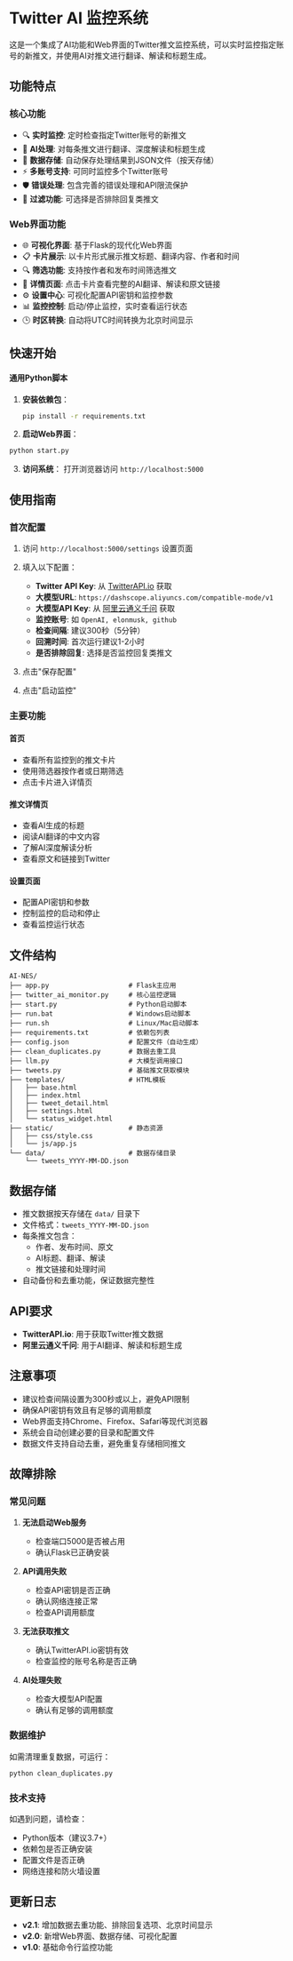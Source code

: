 # Twitter AI 监控系统

这是一个集成了AI功能和Web界面的Twitter推文监控系统，可以实时监控指定账号的新推文，并使用AI对推文进行翻译、解读和标题生成。

## 功能特点

### 核心功能
- 🔍 **实时监控**: 定时检查指定Twitter账号的新推文
- 🤖 **AI处理**: 对每条推文进行翻译、深度解读和标题生成
- 💾 **数据存储**: 自动保存处理结果到JSON文件（按天存储）
- ⚡ **多账号支持**: 可同时监控多个Twitter账号
- 🛡️ **错误处理**: 包含完善的错误处理和API限流保护
- 🚫 **过滤功能**: 可选择是否排除回复类推文

### Web界面功能
- 🌐 **可视化界面**: 基于Flask的现代化Web界面
- 📋 **卡片展示**: 以卡片形式展示推文标题、翻译内容、作者和时间
- 🔍 **筛选功能**: 支持按作者和发布时间筛选推文
- 📖 **详情页面**: 点击卡片查看完整的AI翻译、解读和原文链接
- ⚙️ **设置中心**: 可视化配置API密钥和监控参数
- 📊 **监控控制**: 启动/停止监控，实时查看运行状态
- 🕒 **时区转换**: 自动将UTC时间转换为北京时间显示

## 快速开始



#### 通用Python脚本
1. **安装依赖包**：
   ```bash
   pip install -r requirements.txt
   ```
2. **启动Web界面**：
```bash
python start.py
```



3. **访问系统**：
   打开浏览器访问 `http://localhost:5000`

## 使用指南

### 首次配置

1. 访问 `http://localhost:5000/settings` 设置页面
2. 填入以下配置：
   - **Twitter API Key**: 从 [TwitterAPI.io](https://twitterapi.io) 获取
   - **大模型URL**: `https://dashscope.aliyuncs.com/compatible-mode/v1`
   - **大模型API Key**: 从 [阿里云通义千问](https://dashscope.aliyuncs.com) 获取
   - **监控账号**: 如 `OpenAI, elonmusk, github`
   - **检查间隔**: 建议300秒（5分钟）
   - **回溯时间**: 首次运行建议1-2小时
   - **是否排除回复**: 选择是否监控回复类推文

3. 点击"保存配置"
4. 点击"启动监控"

### 主要功能

#### 首页
- 查看所有监控到的推文卡片
- 使用筛选器按作者或日期筛选
- 点击卡片进入详情页

#### 推文详情页
- 查看AI生成的标题
- 阅读AI翻译的中文内容
- 了解AI深度解读分析
- 查看原文和链接到Twitter

#### 设置页面
- 配置API密钥和参数
- 控制监控的启动和停止
- 查看监控运行状态

## 文件结构

```
AI-NES/
├── app.py                    # Flask主应用
├── twitter_ai_monitor.py     # 核心监控逻辑
├── start.py                  # Python启动脚本
├── run.bat                   # Windows启动脚本
├── run.sh                    # Linux/Mac启动脚本
├── requirements.txt          # 依赖包列表
├── config.json               # 配置文件（自动生成）
├── clean_duplicates.py       # 数据去重工具
├── llm.py                    # 大模型调用接口
├── tweets.py                 # 基础推文获取模块
├── templates/                # HTML模板
│   ├── base.html
│   ├── index.html
│   ├── tweet_detail.html
│   ├── settings.html
│   └── status_widget.html
├── static/                   # 静态资源
│   ├── css/style.css
│   └── js/app.js
└── data/                     # 数据存储目录
    └── tweets_YYYY-MM-DD.json
```

## 数据存储

- 推文数据按天存储在 `data/` 目录下
- 文件格式：`tweets_YYYY-MM-DD.json`
- 每条推文包含：
  - 作者、发布时间、原文
  - AI标题、翻译、解读
  - 推文链接和处理时间
- 自动备份和去重功能，保证数据完整性

## API要求

- **TwitterAPI.io**: 用于获取Twitter推文数据
- **阿里云通义千问**: 用于AI翻译、解读和标题生成

## 注意事项

- 建议检查间隔设置为300秒或以上，避免API限制
- 确保API密钥有效且有足够的调用额度
- Web界面支持Chrome、Firefox、Safari等现代浏览器
- 系统会自动创建必要的目录和配置文件
- 数据文件支持自动去重，避免重复存储相同推文

## 故障排除

### 常见问题

1. **无法启动Web服务**
   - 检查端口5000是否被占用
   - 确认Flask已正确安装

2. **API调用失败**
   - 检查API密钥是否正确
   - 确认网络连接正常
   - 检查API调用额度

3. **无法获取推文**
   - 确认TwitterAPI.io密钥有效
   - 检查监控的账号名称是否正确

4. **AI处理失败**
   - 检查大模型API配置
   - 确认有足够的调用额度

### 数据维护

如需清理重复数据，可运行：
```bash
python clean_duplicates.py
```

### 技术支持

如遇到问题，请检查：
- Python版本（建议3.7+）
- 依赖包是否正确安装
- 配置文件是否正确
- 网络连接和防火墙设置

## 更新日志

- **v2.1**: 增加数据去重功能、排除回复选项、北京时间显示
- **v2.0**: 新增Web界面、数据存储、可视化配置
- **v1.0**: 基础命令行监控功能 